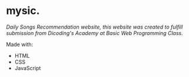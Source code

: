 # mysic.
*Daily Songs Recommendation website, this website was created to fulfill submission from Dicoding's Academy at Basic Web Programming Class.*

Made with:
- HTML
- CSS
- JavaScript
